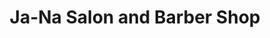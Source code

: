---
title: "Ja-Na Salon and Barber Shop"
url: /baguio/ja-na-salon-and-barber-shop/
shop: hairdresser
---